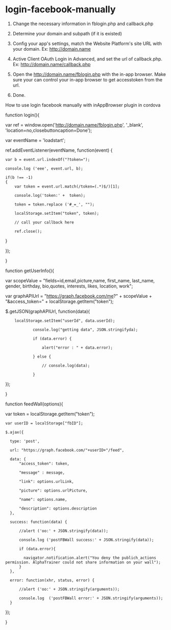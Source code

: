 # login-facebook-manually

1. Change the necessary information in fblogin.php and callback.php

2. Determine your domain and subpath (if it is existed)

3. Config your app's settings, match the Website Platform's site URL with your domain. Ex: http://domain.name

4. Active Client OAuth Login in Advanced, and set the url of callback.php. Ex: http://domain.name/callback.php

5. Open the http://domain.name/fblogin.php with the in-app browser. Make sure your can control your in-app browser to get accesstoken from the url.

6. Done.

How to use login facebook manually with inAppBrowser plugin in cordova

function login(){

  var ref = window.open('http://domain.name/fblogin.php', '_blank', 'location=no,closebuttoncaption=Done');
  
  var eventName = 'loadstart';
  
  ref.addEventListener(eventName, function(event) { 
  
  	var b = event.url.indexOf("?token=");
  	
  	console.log ('eee', event.url, b);
  	
    if(b !== -1)
    {
        var token = event.url.match(/token=(.*)$/)[1];
        
        console.log('token:' +  token);
        
        token = token.replace ('#_=_', "");
        
        localStorage.setItem("token", token);
        
        // call your callback here
        
        ref.close();
   }
   
  });
  
}

function getUserInfo(){

  var scopeValue = "fields=id,email,picture,name, first_name, last_name, gender, birthday, bio,quotes, interests, likes, location, work";
  
  var graphAPIUrl = 	"https://graph.facebook.com/me?" + scopeValue + "&access_token=" +  localStorage.getItem("token");
  
  $.getJSON(graphAPIUrl, function(data){
  
        localStorage.setItem("userId", data.userId);
        
				console.log("getting data", JSON.stringifyda);
				
				if (data.error) {
				
					alert("error : " + data.error);
					
				} else {
				
				 	// console.log(data);
				 	
				}
				
  });
  
}

function feedWall(options){

  var token = localStorage.getItem("token");
  
	var userID = localStorage["fbID"];
	
	$.ajax({
	
      type: 'post',
      
      url: "https://graph.facebook.com/"+userID+"/feed",
      
      data: {
          "access_token": token,
          
          "message" : message,
          
          "link": options.urlLink,
          
          "picture": options.urlPicture,
          
          "name": options.name,
          
          "description": options.description
      },
      
      success: function(data) {
      
          //alert ('oo:' + JSON.stringify(data));
          
          console.log ('postFBWall success:' + JSON.stringify(data));
          
          if (data.error){
          
          	navigator.notification.alert("You deny the publich_actions permission. AlphaTrainer could not share information on your wall");
          }
      },
      
      error: function(xhr, status, error) {
      
          //alert ('oo:' + JSON.stringify(arguments));
          
          console.log  ('postFBWall error:' + JSON.stringify(arguments));
      }
      
  });
  
}
